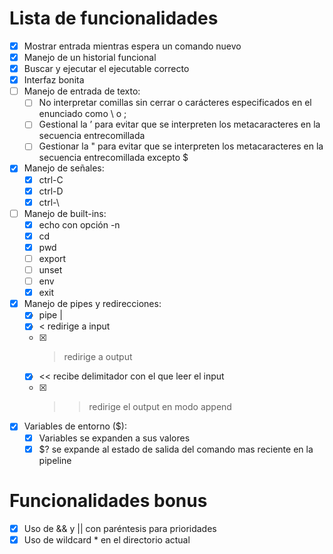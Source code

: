 # Lista de funcionalidades

- [x] Mostrar entrada mientras espera un comando nuevo
- [x] Manejo de un historial funcional
- [x] Buscar y ejecutar el ejecutable correcto
- [x] Interfaz bonita
- [ ] Manejo de entrada de texto:
	- [ ] No interpretar comillas sin cerrar o carácteres especificados en el enunciado como \ o ;
	- [ ] Gestional la ’ para evitar que se interpreten los metacaracteres en la secuencia entrecomillada
	- [ ] Gestionar la " para evitar que se interpreten los metacaracteres en la secuencia entrecomillada excepto $
- [x] Manejo de señales:
	- [x] ctrl-C
	- [x] ctrl-D
	- [x] ctrl-\
- [ ] Manejo de built-ins:
	- [x] echo con opción -n
	- [x] cd
	- [x] pwd
	- [ ] export
	- [ ] unset
	- [ ] env
	- [x] exit
- [x] Manejo de pipes y redirecciones:
	- [x] pipe |
	- [x] < redirige a input
	- [x] > redirige a output
	- [x] << recibe delimitador con el que leer el input
	- [x] >> redirige el output en modo append
- [x] Variables de entorno ($):
	- [x] Variables se expanden a sus valores
	- [x] $? se expande al estado de salida del comando mas reciente en la pipeline

# Funcionalidades bonus

- [x] Uso de && y || con paréntesis para prioridades
- [x] Uso de wildcard \* en el directorio actual

